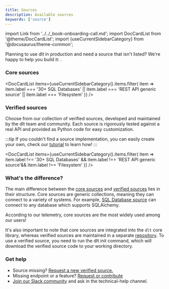 ```yaml
---
title: Sources
description: Available sources
keywords: ['source']
---
```

import Link from '../../_book-onboarding-call.md';
import DocCardList from '@theme/DocCardList';
import {useCurrentSidebarCategory} from '@docusaurus/theme-common';

Planning to use dlt in production and need a source that isn't listed? We're happy to help you build it: <Link/>.

### Core sources

<DocCardList items={useCurrentSidebarCategory().items.filter(
item => item.label === '30+ SQL Databases' || item.label === 'REST API generic source' || item.label === 'Filesystem'
)} />

### Verified sources

Choose from our collection of verified sources, developed and maintained by the dlt team and community. Each source is rigorously tested against a real API and provided as Python code for easy customization.

:::tip
If you couldn't find a source implementation, you can easily create your own, check our [tutorial](../../tutorial) to learn how!
:::

<DocCardList items={useCurrentSidebarCategory().items.filter(
item => item.label !== '30+ SQL Databases' && item.label !== 'REST API generic source'&& item.label !== 'Filesystem'
)} />

### What's the difference?

The main difference between the [core sources](#core-sources) and [verified sources](#verified-sources) lies in their structure.
Core sources are generic collections, meaning they can connect to a variety of systems. For example, [SQL Database source](sql_database) can connect to any
database which supports SQLAlchemy.

According to our telemetry, core sources are the most widely used among our users!

It's also important to note that core sources are integrated into the `dlt` core library,
whereas verified sources are maintained in a separate [repository](https://github.com/dlt-hub/verified-sources).
To use a verified source, you need to run the dlt init command, which will download the verified source code to
your working directory.


### Get help

* Source missing? [Request a new verified source.](https://github.com/dlt-hub/verified-sources/issues/new?template=source-request.md)
* Missing endpoint or a feature? [Request or contribute](https://github.com/dlt-hub/verified-sources/issues/new?template=extend-a-source.md)
* [Join our Slack community](https://dlthub.com/community) and ask in the technical-help channel.
